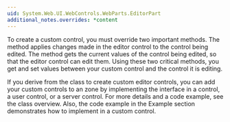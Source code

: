 ```yaml
---
uid: System.Web.UI.WebControls.WebParts.EditorPart
additional_notes.overrides: *content
---
```


<p>To create a custom <xref href="System.Web.UI.WebControls.WebParts.EditorPart"></xref> control, you must override two important methods. The <xref href="System.Web.UI.WebControls.WebParts.EditorPart.ApplyChanges"></xref> method applies changes made in the editor control to the <xref href="System.Web.UI.WebControls.WebParts.WebPart"></xref> control being edited. The <xref href="System.Web.UI.WebControls.WebParts.EditorPart.SyncChanges"></xref> method gets the current values of the <xref href="System.Web.UI.WebControls.WebParts.WebPart"></xref> control being edited, so that the editor control can edit them. Using these two critical methods, you get and set values between your custom <xref href="System.Web.UI.WebControls.WebParts.EditorPart"></xref> control and the <xref href="System.Web.UI.WebControls.WebParts.WebPart"></xref> control it is editing.  
  
 If you derive from the <xref href="System.Web.UI.WebControls.WebParts.EditorPart"></xref> class to create custom editor controls, you can add your custom controls to an <xref href="System.Web.UI.WebControls.WebParts.EditorZoneBase"></xref> zone by implementing the <xref href="System.Web.UI.WebControls.WebParts.IWebEditable"></xref> interface in a <xref href="System.Web.UI.WebControls.WebParts.WebPart"></xref> control, a user control, or a server control. For more details and a code example, see the <xref href="System.Web.UI.WebControls.WebParts.IWebEditable"></xref> class overview. Also, the code example in the Example section demonstrates how to implement <xref href="System.Web.UI.WebControls.WebParts.IWebEditable"></xref> in a custom <xref href="System.Web.UI.WebControls.WebParts.WebPart"></xref> control.</p>


